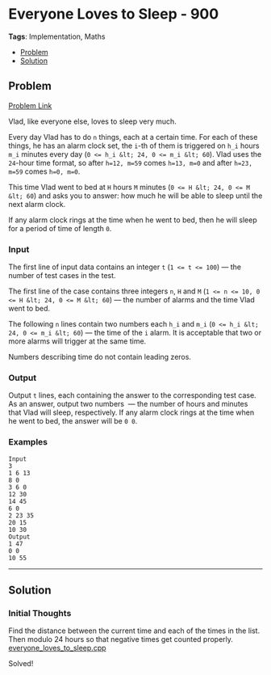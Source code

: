 # Everyone Loves to Sleep - 900
**Tags**: Implementation, Maths  
- [Problem](#problem)
- [Solution](#solution)

## Problem
[Problem Link](https://codeforces.com/problemset/problem/1714/A)  

Vlad, like everyone else, loves to sleep very much.  

Every day Vlad has to do `n` things, each at a certain time. For each of these things, he has an alarm clock set, the `i`-th of them is triggered on `h_i` hours `m_i` minutes every day (`0 <= h_i &lt; 24, 0 <= m_i &lt; 60`). Vlad uses the `24`-hour time format, so after `h=12, m=59` comes `h=13, m=0` and after `h=23, m=59` comes `h=0, m=0`.  

This time Vlad went to bed at `H` hours `M` minutes (`0 <= H &lt; 24, 0 <= M &lt; 60`) and asks you to answer: how much he will be able to sleep until the next alarm clock.  

If any alarm clock rings at the time when he went to bed, then he will sleep for a period of time of length `0`.  
  
### Input
The first line of input data contains an integer `t` (`1 <= t <= 100`) — the number of test cases in the test.  

The first line of the case contains three integers `n`, `H` and `M` (`1 <= n <= 10, 0 <= H &lt; 24, 0 <= M &lt; 60`) — the number of alarms and the time Vlad went to bed.  

The following `n` lines contain two numbers each `h_i` and `m_i` (`0 <= h_i &lt; 24, 0 <= m_i &lt; 60`) — the time of the `i` alarm. It is acceptable that two or more alarms will trigger at the same time.  

Numbers describing time do not contain leading zeros.  
  
### Output
Output `t` lines, each containing the answer to the corresponding test case. As an answer, output two numbers  — the number of hours and minutes that Vlad will sleep, respectively. If any alarm clock rings at the time when he went to bed, the answer will be `0 0`.

### Examples
```
Input
3
1 6 13
8 0
3 6 0
12 30
14 45
6 0
2 23 35
20 15
10 30
Output
1 47
0 0
10 55
```


-----
## Solution

### Initial Thoughts
Find the distance between the current time and each of the times in the list. Then modulo 24 hours so that negative times get counted properly.  
[everyone_loves_to_sleep.cpp](./everyone_loves_to_sleep.cpp)

Solved!